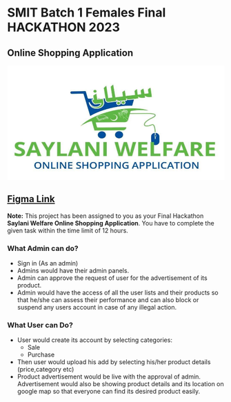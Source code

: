 # SMIT Batch 1 Females Final HACKATHON 2023

## Online Shopping Application

![smit app logo](./app.png)

## [Figma Link](https://www.figma.com/file/x2mXfy6Wvj5wLzIzyRxZFy/User-Side?node-id=1%3A2&t=huEhH9BN2kWeKMVJ-1)

**Note:** This project has been assigned to you as your Final Hackathon **Saylani Welfare Online Shopping Application**. You have to complete the given task within the time limit of 12 hours.

### What Admin can do?

- Sign in (As an admin)
- Admins would have their admin panels.
- Admin can approve the request of user for the advertisement of its product.
- Admin would have the access of all the user lists and their products so that he/she can assess their performance and can also block or suspend any users account in case of any illegal action.

### What User can Do?

- User would create its account by selecting categories:
  - Sale
  - Purchase
- Then user would upload his add by selecting his/her product details (price,category etc)
- Product advertisement would be live with the approval of admin. Advertisement would also be showing product details and its location on google map so that everyone can find its desired product easily.
